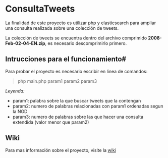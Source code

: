 # ConsultaTweets #

La finalidad de este proyecto es utilizar php y elasticsearch para ampliar una consulta realizada sobre una colección de tweets.

La colección de tweets se encuentra dentro del archivo comprimido **2008-Feb-02-04-EN.zip**, es necesario descomprimirlo primero.

## Intrucciones para el funcionamiento#

Para probar el proyecto es necesario escribir en linea de comandos:
> php main.php param1 param2 param3

*Leyenda:*
- param1: palabra sobre la que buscar tweets que la contengan
- param2: numero de palabras relacionadas con param1 ordenadas segun la NGD
- param3: numero de palabras sobre las que hacer una consulta extendida (valor menor que param2)

## Wiki ##

Para mas información sobre el proyecto, visite la [wiki](https://github.com/MrKarrter/ConsultaTweets/wiki)
